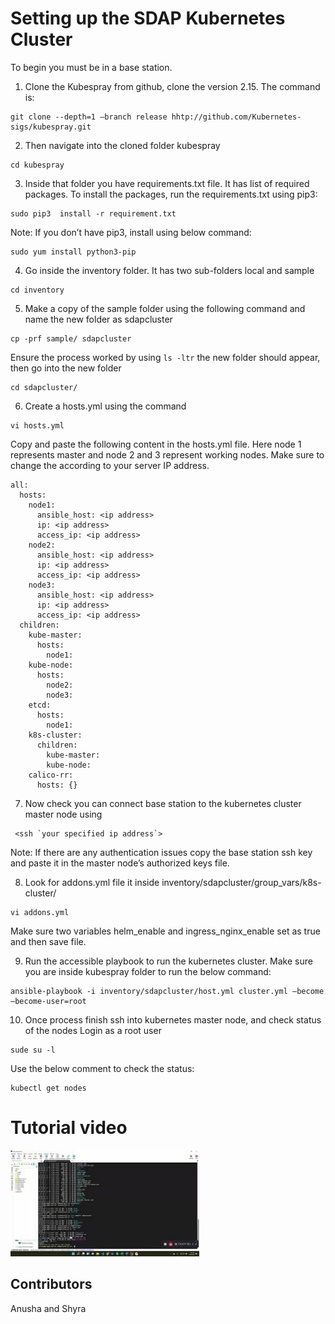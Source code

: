 # Setting up the SDAP Kubernetes Cluster 

To begin you must be in a base station.

1.	Clone the Kubespray from github, clone the version 2.15. The command is: 

```
git clone --depth=1 –branch release hhtp://github.com/Kubernetes-sigs/kubespray.git
```

2.	Then navigate into the cloned folder kubespray 

```
cd kubespray
```

3.	Inside that folder you have requirements.txt file. It has list of required packages. To install the packages, run the requirements.txt using  pip3:

```
sudo pip3  install -r requirement.txt
```

Note: If you don’t have pip3, install using below command:
 
```
sudo yum install python3-pip
```

4.	Go inside the inventory folder. It has two sub-folders local and sample

```
cd inventory
```
5.	Make a copy of the sample folder using the following command and name the new folder as sdapcluster
```
cp -prf sample/ sdapcluster
```

Ensure the process worked by using `ls -ltr` the new folder should appear, then go into the new folder 
```
cd sdapcluster/
```

6.	Create a hosts.yml using the command 

```
vi hosts.yml
```
Copy and paste the following content in the hosts.yml file. Here node 1 represents  master and node 2 and 3 represent working nodes. Make sure to change the <ip address> according to your server IP address. 

```
all:
  hosts:
    node1:
      ansible_host: <ip address>
      ip: <ip address>
      access_ip: <ip address>
    node2:
      ansible_host: <ip address>
      ip: <ip address>
      access_ip: <ip address>
    node3:
      ansible_host: <ip address>
      ip: <ip address>
      access_ip: <ip address>
  children:
    kube-master:
      hosts:
        node1:
    kube-node:
      hosts:
        node2:
        node3:
    etcd:
      hosts:
        node1:
    k8s-cluster:
      children:
        kube-master:
        kube-node:
    calico-rr:
      hosts: {}
```

7.	Now check you can connect base station to the kubernetes cluster master node using

```
 <ssh `your specified ip address`>
```
	
Note: If there are any authentication issues copy the base station ssh key and paste it in the master node’s authorized keys file.
	 

8.	Look for addons.yml file it inside inventory/sdapcluster/group_vars/k8s-cluster/
```
vi addons.yml
```

Make sure two variables helm_enable and ingress_nginx_enable set as true and then save file.

9.	Run the accessible playbook to run the kubernetes cluster. Make sure you are inside kubespray folder to run the below command:
```
ansible-playbook -i inventory/sdapcluster/host.yml cluster.yml –become –become-user=root
```

10.	Once process finish ssh into kubernetes master node, and check status of the nodes 
Login as a root user 
```
sude su -l
```
Use the below comment to check the status:
```
kubectl get nodes
``` 

# Tutorial video 

[<img src="Images/thumbnail.jpg" width="60%">](https://youtu.be/lzhOvDWBJoM)


## Contributors

Anusha and Shyra